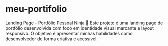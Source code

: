 # meu-portifolio
Landing Page - Portfólio Pessoal Ninja 🥷 Este projeto é uma landing page de portfólio desenvolvida com foco em identidade visual marcante e layout responsivo. O objetivo é apresentar minhas habilidades como desenvolvedor de forma criativa e acessível.
